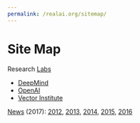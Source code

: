 ```yaml
---
permalink: /realai.org/sitemap/
---
```

# Site Map

Research [Labs](http://realai.org/labs/)

* [DeepMind](http://realai.org/labs/deepmind)
* [OpenAI](http://realai.org/labs/openai)
* [Vector Institute](http://realai.org/labs/vector-institute/)

[News](http://realai.org/news/) (2017): [2012](http://realai.org/news/2012/), [2013](http://realai.org/news/2013/), [2014](http://realai.org/news/2014/), [2015](http://realai.org/news/2015/), [2016](http://realai.org/news/2016/)

